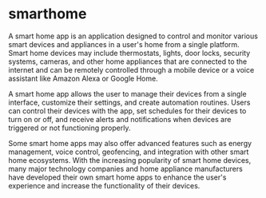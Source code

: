 # smarthome
A smart home app is an application designed to control and monitor various smart devices and appliances in a user's home from a single platform. Smart home devices may include thermostats, lights, door locks, security systems, cameras, and other home appliances that are connected to the internet and can be remotely controlled through a mobile device or a voice assistant like Amazon Alexa or Google Home. 

A smart home app allows the user to manage their devices from a single interface, customize their settings, and create automation routines. Users can control their devices with the app, set schedules for their devices to turn on or off, and receive alerts and notifications when devices are triggered or not functioning properly. 

Some smart home apps may also offer advanced features such as energy management, voice control, geofencing, and integration with other smart home ecosystems. With the increasing popularity of smart home devices, many major technology companies and home appliance manufacturers have developed their own smart home apps to enhance the user's experience and increase the functionality of their devices.

